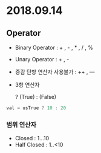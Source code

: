 # 2018.09.14



## Operator

* Binary Operator : + , - , * , / , %
* Unary Operator : + , - 
* 증감 단항 연산자 사용불가 : ++ , — 



* 3항 연산자

  ? (True) : (False)

```swift
val = usTrue ? 10 : 20
```



### 범위 연산자

* Closed : 1...10 
* Half Closed : 1..<10
